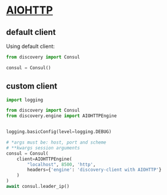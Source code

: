 # [AIOHTTP](https://docs.aiohttp.org/en/stable/)

## default client

Using default client: 

``` py linenums="1"
from discovery import Consul

consul = Consul()
```

## custom client

``` py linenums="1"
import logging

from discovery import Consul
from discovery.engine import AIOHTTPEngine


logging.basicConfig(level=logging.DEBUG)

# *args must be: host, port and scheme
# **kwargs session arguments
consul = Consul(
    client=AIOHTTPEngine(
        "localhost", 8500, 'http',
        headers={'engine': 'discovery-client with AIOHTTP'} 
    )
)
await consul.leader_ip()
```
